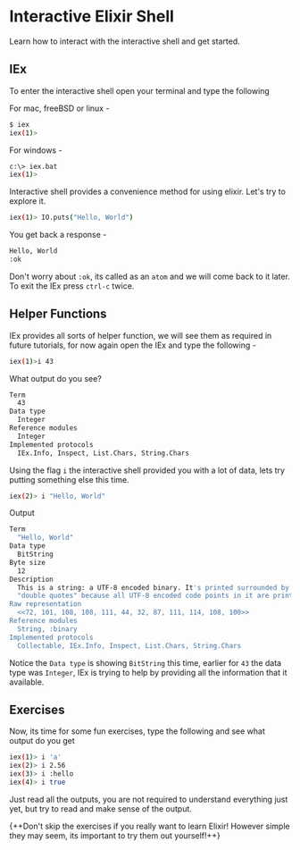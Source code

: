 # Interactive Elixir Shell

Learn how to interact with the interactive shell and get started.

## IEx

To enter the interactive shell open your terminal and type the following

For mac, freeBSD or linux -

```bash
$ iex
iex(1)>
```

For windows - 

```bash
c:\> iex.bat
iex(1)>
```

Interactive shell provides a convenience method for using elixir. Let's try to explore it.

```bash
iex(1)> IO.puts("Hello, World")
```

You get back a response -

```bash
Hello, World
:ok
```

Don't worry about `:ok`, its called as an `atom` and we will come back to it later. To exit the IEx press `ctrl-c` twice.

## Helper Functions

IEx provides all sorts of helper function, we will see them as required in future tutorials, for now again open the IEx and type the following -

```bash
iex(1)>i 43
```

What output do you see?

```bash
Term
  43
Data type
  Integer
Reference modules
  Integer
Implemented protocols
  IEx.Info, Inspect, List.Chars, String.Chars
```

Using the flag `i` the interactive shell provided you with a lot of data, lets try putting something else this time.

```bash
iex(2)> i "Hello, World"
```

Output

```bash
Term
  "Hello, World"
Data type
  BitString
Byte size
  12
Description
  This is a string: a UTF-8 encoded binary. It's printed surrounded by
  "double quotes" because all UTF-8 encoded code points in it are printable.
Raw representation
  <<72, 101, 108, 108, 111, 44, 32, 87, 111, 114, 108, 100>>
Reference modules
  String, :binary
Implemented protocols
  Collectable, IEx.Info, Inspect, List.Chars, String.Chars
```

Notice the `Data type` is showing `BitString` this time, earlier for `43` the data type was `Integer`, IEx is trying to help by providing all the information that it available.

## Exercises

Now, its time for some fun exercises, type the following and see what output do you get

```bash
iex(1)> i 'a'
iex(2)> i 2.56
iex(3)> i :hello
iex(4)> i true
```

Just read all the outputs, you are not required to understand everything just yet, but try to read and make sense of the output.

{++Don't skip the exercises if you really want to learn Elixir! However simple they may seem, its important to try them out yourself!++}